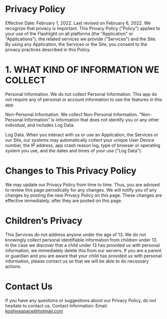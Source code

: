 # Privacy Policy
Effective Date: February 1, 2022. Last revised on February 6, 2022.
We recognize that privacy is important. This Privacy Policy ("Policy") applies to your use of the Flashlight on all platforms (the "Application" or "Applications"), the related services we provide ("Services") and the Site.
By using any Application, the Services or the Site, you consent to the privacy practices described in this Policy.

# 1. WHAT KIND OF INFORMATION WE COLLECT

Personal Information. We do not collect Personal Information. This app do not require any of personal or account information to use the features in this app.

Non-Personal Information. We collect Non-Personal Information. "Non-Personal Information" is information that does not identify you or any other individual, and includes Log Data.

Log Data. When you interact with us or use an Application, the Services or our Site, our systems may automatically collect your unique User Device number, the IP address, app crash reason log, type of browser or operating system you use, and the dates and times of your use ("Log Data").

# Changes to This Privacy Policy
We may update our Privacy Policy from time to time. Thus, you are advised to review this page periodically for any changes. We will notify you of any changes by posting the new Privacy Policy on this page. These changes are effective immediately, after they are posted on this page.

# Children’s Privacy
This Services do not address anyone under the age of 13. We do not knowingly collect personal identifiable information from children under 13. In the case we discover that a child under 13 has provided us with personal information, we immediately delete this from our servers. If you are a parent or guardian and you are aware that your child has provided us with personal information, please contact us so that we will be able to do necessary actions.

# Contact Us
If you have any questions or suggestions about our Privacy Policy, do not hesitate to contact us.
Contact Information:
Email: koshiyaspace@hotmail.com

